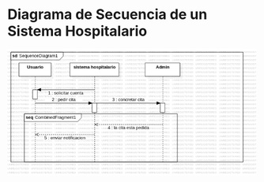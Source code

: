 # Diagrama de Secuencia de un Sistema Hospitalario


<img src="https://github.com/GermanOjeda/Tarea-ETS/blob/main/Diagramas%20de%20secuencia/secuencia%20hospital/img/sistemahospitalario.png?raw=true">
